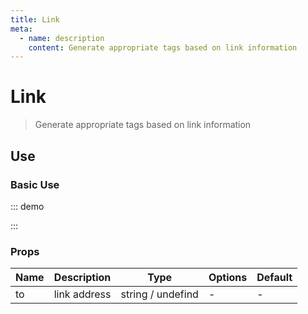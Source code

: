 ```yaml
---
title: Link
meta:
  - name: description
    content: Generate appropriate tags based on link information
---
```


# Link

> Generate appropriate tags based on link information

## Use

### Basic Use

::: demo

<template>
  <pro-link class="docs-link">normal text</pro-link>
  <pro-link
    to="/en-US/guide/"
    class="docs-link"
  >guide</pro-link>
  <pro-link
    to="https://github.com/tolking/element-pro-components#readme"
    class="docs-link"
  >github</pro-link>
</template>

<style>
.docs-link {
  display: block;
  margin-bottom: 10px;
}
</style>

<script>
export default {}
</script>

:::

### Props

| Name | Description  | Type              | Options | Default |
| ---- | ------------ | ----------------- | ------- | ------- |
| to   | link address | string / undefind | -       | -       |
